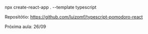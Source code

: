 npx create-react-app . --template typescript

Repositótio: https://github.com/luizomf/typescript-pomodoro-react

Próxima aula: 26/09
